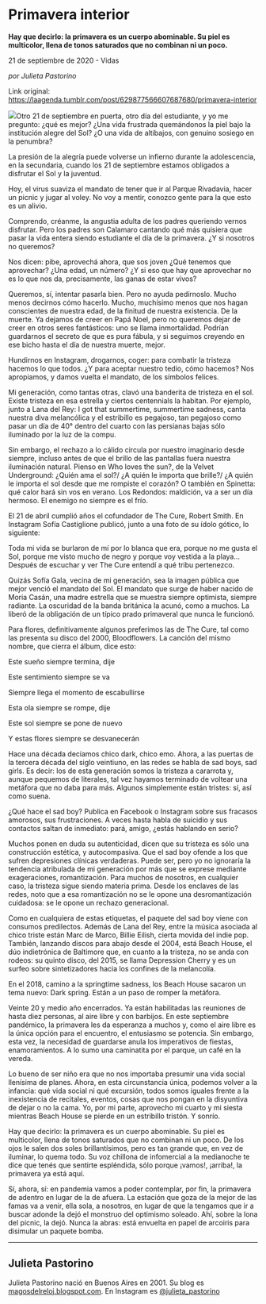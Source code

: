 # Primavera interior

**Hay que decirlo: la primavera es un cuerpo abominable. Su piel es multicolor, llena de tonos saturados que no combinan ni un poco.**

21 de septiembre de 2020 - Vidas

_por Julieta Pastorino_

Link original: https://laagenda.tumblr.com/post/629877566607687680/primavera-interior

![](https://64.media.tumblr.com/02ef7cc94a4fb10eb0bf5a2d5fe2324a/50cdf7a4c565632f-41/s500x750/2b9ccb254d413fb0ddce06c9b7b3cebdd20384f5.jpg)Otro 21 de septiembre en puerta, otro día del estudiante, y yo me pregunto: ¿qué es mejor? ¿Una vida frustrada quemándonos la piel bajo la institución alegre del Sol? ¿O una vida de altibajos, con genuino sosiego en la penumbra? 


La presión de la alegría puede volverse un infierno durante la adolescencia, en la secundaria, cuando los 21 de septiembre estamos obligados a disfrutar el Sol y la juventud.


Hoy, el virus suaviza el mandato de tener que ir al Parque Rivadavia, hacer un picnic y jugar al voley. No voy a mentir, conozco gente para la que esto es un alivio.


Comprendo, créanme, la angustia adulta de los padres queriendo vernos disfrutar. Pero los padres son Calamaro cantando qué más quisiera que pasar la vida entera siendo estudiante el día de la primavera. ¿Y si nosotros no queremos? 


Nos dicen: pibe, aprovechá ahora, que sos joven ¿Qué tenemos que aprovechar? ¿Una edad, un número? ¿Y si eso que hay que aprovechar no es lo que nos da, precisamente, las ganas de estar vivos?


Queremos, sí, intentar pasarla bien. Pero no ayuda pedírnoslo. Mucho menos decirnos cómo hacerlo. Mucho, muchísimo menos que nos hagan conscientes de nuestra edad, de la finitud de nuestra existencia. De la muerte. Ya dejamos de creer en Papá Noel, pero no queremos dejar de creer en otros seres fantásticos: uno se llama inmortalidad. Podrían guardarnos el secreto de que es pura fábula, y si seguimos creyendo en ese bicho hasta el día de nuestra muerte, mejor.


Hundirnos en Instagram, drogarnos, coger: para combatir la tristeza hacemos lo que todos. ¿Y para aceptar nuestro tedio, cómo hacemos? Nos apropiamos, y damos vuelta el mandato, de los símbolos felices. 


Mi generación, como tantas otras, clavó una banderita de tristeza en el sol. Existe tristeza en esa estrella y ciertos centennials la habitan. Por ejemplo, junto a Lana del Rey: I got that summertime, summertime sadness, canta nuestra diva melancólica y el estribillo es pegajoso, tan pegajoso como pasar un día de 40° dentro del cuarto con las persianas bajas sólo iluminado por la luz de la compu. 


Sin embargo, el rechazo a lo cálido circula por nuestro imaginario desde siempre, incluso antes de que el brillo de las pantallas fuera nuestra iluminación natural. Pienso en Who loves the sun?, de la Velvet Underground: ¿Quién ama el sol?/ ¿A quién le importa que brille?/ ¿A quién le importa el sol desde que me rompiste el corazón? O también en Spinetta: qué calor hará sin vos en verano. Los Redondos: maldición, va a ser un día hermoso. El enemigo no siempre es el frío.


El 21 de abril cumplió años el cofundador de The Cure, Robert Smith. En Instagram Sofía Castiglione publicó, junto a una foto de su ídolo gótico, lo siguiente: 


Toda mi vida se burlaron de mí por lo blanca que era, porque no me gusta el Sol, porque me visto mucho de negro y porque voy vestida a la playa… Después de escuchar y ver The Cure entendí a qué tribu pertenezco. 


Quizás Sofía Gala, vecina de mi generación, sea la imagen pública que mejor venció el mandato del Sol. El mandato que surge de haber nacido de Moria Casán, una madre estrella que se muestra siempre optimista, siempre radiante. La oscuridad de la banda británica la acunó, como a muchos. La liberó de la obligación de un típico prado primaveral que nunca le funcionó.


Para flores, definitivamente algunos preferimos las de The Cure, tal como las presenta su disco del 2000, Bloodflowers. La canción del mismo nombre, que cierra el álbum, dice esto:


Este sueño siempre termina, dije  

Este sentimiento siempre se va  

Siempre llega el momento de escabullirse  

Esta ola siempre se rompe, dije  

Este sol siempre se pone de nuevo  

Y estas flores siempre se desvanecerán

Hace una década decíamos chico dark, chico emo. Ahora, a las puertas de la tercera década del siglo veintiuno, en las redes se habla de sad boys, sad girls. Es decir: los de esta generación somos la tristeza a cararrota y, aunque pequemos de literales, tal vez hayamos terminado de voltear una metáfora que no daba para más. Algunos simplemente están tristes: sí, así como suena.


¿Qué hace el sad boy? Publica en Facebook o Instagram sobre sus fracasos amorosos, sus frustraciones. A veces hasta habla de suicidio y sus contactos saltan de inmediato: pará, amigo, ¿estás hablando en serio? 


Muchos ponen en duda su autenticidad, dicen que su tristeza es sólo una construcción estética, y autocompasiva. Que el sad boy ofende a los que sufren depresiones clínicas verdaderas. Puede ser, pero yo no ignoraría la tendencia atribulada de mi generación por más que se exprese mediante exageraciones, romantización. Para muchos de nosotros, en cualquier caso, la tristeza sigue siendo materia prima. Desde los enclaves de las redes, noto que a esa romantización no se le opone una desromantización cuidadosa: se le opone un rechazo generacional.


Como en cualquiera de estas etiquetas, el paquete del sad boy viene con consumos predilectos. Además de Lana del Rey, entre la música asociada al chico triste están Marc de Marco, Billie Eilish, cierta movida del indie pop. También, lanzando discos para abajo desde el 2004, está Beach House, el dúo indietrónica de Baltimore que, en cuanto a la tristeza, no se anda con rodeos: su quinto disco, del 2015, se llama Depression Cherry y es un surfeo sobre sintetizadores hacia los confines de la melancolía. 


En el 2018, camino a la springtime sadness, los Beach House sacaron un tema nuevo: Dark spring. Están a un paso de romper la metáfora.


Veinte 20 y medio año encerrados. Ya están habilitadas las reuniones de hasta diez personas, al aire libre y con barbijos. En este septiembre pandémico, la primavera les da esperanza a muchos y, como el aire libre es la única opción para el encuentro, el entusiasmo se potencia. Sin embargo, esta vez, la necesidad de guardarse anula los imperativos de fiestas, enamoramientos. A lo sumo una caminatita por el parque, un café en la vereda. 


Lo bueno de ser niño era que no nos importaba presumir una vida social llenísima de planes. Ahora, en esta circunstancia única, podemos volver a la infancia: qué vida social ni qué excursión, todos somos iguales frente a la inexistencia de recitales, eventos, cosas que nos pongan en la disyuntiva de dejar o no la cama. Yo, por mi parte, aprovecho mi cuarto y mi siesta mientras Beach House se pierde en un estribillo tristón. Y sonrío. 


Hay que decirlo: la primavera es un cuerpo abominable. Su piel es multicolor, llena de tonos saturados que no combinan ni un poco. De los ojos le salen dos soles brillantísimos, pero es tan grande que, en vez de iluminar, lo quema todo. Su voz chillona de infomercial a la medianoche te dice que tenés que sentirte espléndida, sólo porque ¡vamos!, ¡arriba!, la primavera ya está aquí.


Sí, ahora, sí: en pandemia vamos a poder contemplar, por fin, la primavera de adentro en lugar de la de afuera. La estación que goza de la mejor de las famas va a venir, ella sola, a nosotros, en lugar de que la tengamos que ir a buscar adonde la dejó el monstruo del optimismo soleado. Ahí, sobre la lona del picnic, la dejó. Nunca la abras: está envuelta en papel de arcoiris para disimular un paquete bomba.




---

Julieta Pastorino
-----------------

Julieta Pastorino nació en Buenos Aires en 2001. Su blog es [magosdelreloj.blogspot.com](http://magosdelreloj.blogspot.com/). En Instagram es [@julieta\_pastorino](https://instagram.com/julieta_pastorino) 

